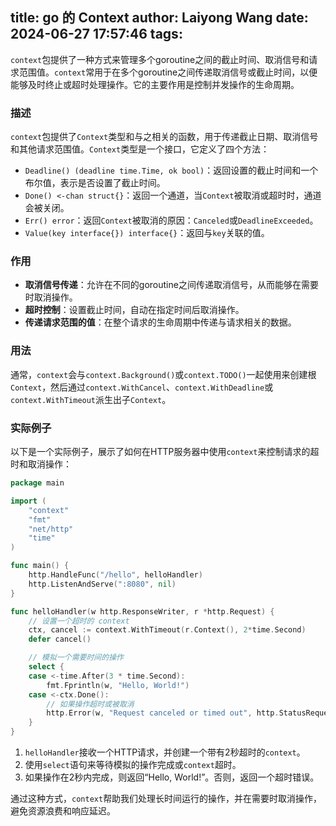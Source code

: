 title: go 的 Context
author: Laiyong Wang
date: 2024-06-27 17:57:46
tags:
---
`context`包提供了一种方式来管理多个goroutine之间的截止时间、取消信号和请求范围值。`context`常用于在多个goroutine之间传递取消信号或截止时间，以便能够及时终止或超时处理操作。它的主要作用是控制并发操作的生命周期。

### 描述

`context`包提供了`Context`类型和与之相关的函数，用于传递截止日期、取消信号和其他请求范围值。`Context`类型是一个接口，它定义了四个方法：

- `Deadline() (deadline time.Time, ok bool)`：返回设置的截止时间和一个布尔值，表示是否设置了截止时间。
- `Done() <-chan struct{}`：返回一个通道，当`Context`被取消或超时时，通道会被关闭。
- `Err() error`：返回`Context`被取消的原因：`Canceled`或`DeadlineExceeded`。
- `Value(key interface{}) interface{}`：返回与`key`关联的值。

### 作用

- **取消信号传递**：允许在不同的goroutine之间传递取消信号，从而能够在需要时取消操作。
- **超时控制**：设置截止时间，自动在指定时间后取消操作。
- **传递请求范围的值**：在整个请求的生命周期中传递与请求相关的数据。

### 用法

通常，`context`会与`context.Background()`或`context.TODO()`一起使用来创建根`Context`，然后通过`context.WithCancel`、`context.WithDeadline`或`context.WithTimeout`派生出子`Context`。

### 实际例子

以下是一个实际例子，展示了如何在HTTP服务器中使用`context`来控制请求的超时和取消操作：

```go
package main

import (
	"context"
	"fmt"
	"net/http"
	"time"
)

func main() {
	http.HandleFunc("/hello", helloHandler)
	http.ListenAndServe(":8080", nil)
}

func helloHandler(w http.ResponseWriter, r *http.Request) {
	// 设置一个超时的 context
	ctx, cancel := context.WithTimeout(r.Context(), 2*time.Second)
	defer cancel()

	// 模拟一个需要时间的操作
	select {
	case <-time.After(3 * time.Second):
		fmt.Fprintln(w, "Hello, World!")
	case <-ctx.Done():
		// 如果操作超时或被取消
		http.Error(w, "Request canceled or timed out", http.StatusRequestTimeout)
	}
}
```

1. `helloHandler`接收一个HTTP请求，并创建一个带有2秒超时的`context`。
2. 使用`select`语句来等待模拟的操作完成或`context`超时。
3. 如果操作在2秒内完成，则返回“Hello, World!”。否则，返回一个超时错误。

通过这种方式，`context`帮助我们处理长时间运行的操作，并在需要时取消操作，避免资源浪费和响应延迟。